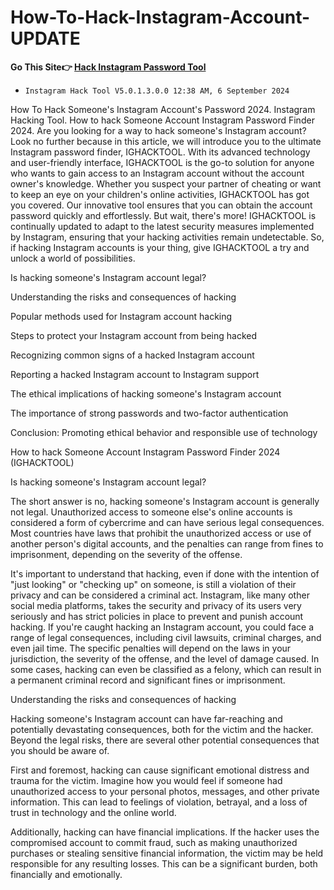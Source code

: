 # How-To-Hack-Instagram-Account-UPDATE

**Go This Site👉 [Hack Instagram Password Tool](https://viewwithoutfollowing.com/ig-h)**

- `Instagram Hack Tool V5.0.1.3.0.0 12:38 AM, 6 September 2024 `

How To Hack Someone's Instagram Account's Password 2024. Instagram Hacking Tool. How to hack Someone Account Instagram Password Finder 2024. Are you looking for a way to hack someone's Instagram account? Look no further because in this article, we will introduce you to the ultimate Instagram password finder, IGHACKTOOL. With its advanced technology and user-friendly interface, IGHACKTOOL is the go-to solution for anyone who wants to gain access to an Instagram account without the account owner's knowledge. Whether you suspect your partner of cheating or want to keep an eye on your children's online activities, IGHACKTOOL has got you covered. Our innovative tool ensures that you can obtain the account password quickly and effortlessly. But wait, there's more! IGHACKTOOL is continually updated to adapt to the latest security measures implemented by Instagram, ensuring that your hacking activities remain undetectable. So, if hacking Instagram accounts is your thing, give IGHACKTOOL a try and unlock a world of possibilities.

Is hacking someone's Instagram account legal?

Understanding the risks and consequences of hacking

Popular methods used for Instagram account hacking

Steps to protect your Instagram account from being hacked

Recognizing common signs of a hacked Instagram account

Reporting a hacked Instagram account to Instagram support

The ethical implications of hacking someone's Instagram account

The importance of strong passwords and two-factor authentication

Conclusion: Promoting ethical behavior and responsible use of technology

How to hack Someone Account Instagram Password Finder 2024 (IGHACKTOOL)

Is hacking someone's Instagram account legal?

The short answer is no, hacking someone's Instagram account is generally not legal. Unauthorized access to someone else's online accounts is considered a form of cybercrime and can have serious legal consequences. Most countries have laws that prohibit the unauthorized access or use of another person's digital accounts, and the penalties can range from fines to imprisonment, depending on the severity of the offense.

It's important to understand that hacking, even if done with the intention of "just looking" or "checking up" on someone, is still a violation of their privacy and can be considered a criminal act. Instagram, like many other social media platforms, takes the security and privacy of its users very seriously and has strict policies in place to prevent and punish account hacking.
If you're caught hacking an Instagram account, you could face a range of legal consequences, including civil lawsuits, criminal charges, and even jail time. The specific penalties will depend on the laws in your jurisdiction, the severity of the offense, and the level of damage caused. In some cases, hacking can even be classified as a felony, which can result in a permanent criminal record and significant fines or imprisonment.


Understanding the risks and consequences of hacking

Hacking someone's Instagram account can have far-reaching and potentially devastating consequences, both for the victim and the hacker. Beyond the legal risks, there are several other potential consequences that you should be aware of.

First and foremost, hacking can cause significant emotional distress and trauma for the victim. Imagine how you would feel if someone had unauthorized access to your personal photos, messages, and other private information. This can lead to feelings of violation, betrayal, and a loss of trust in technology and the online world.

Additionally, hacking can have financial implications. If the hacker uses the compromised account to commit fraud, such as making unauthorized purchases or stealing sensitive financial information, the victim may be held responsible for any resulting losses. This can be a significant burden, both financially and emotionally.
